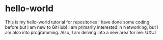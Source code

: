 # hello-world
This is my hello-world tutorial for repositories
I have done some coding before but I am new to GitHub!
I am primarily interested in Networking, but I am also into programming. 
Also, I am delving into a new area for me: UXUI
